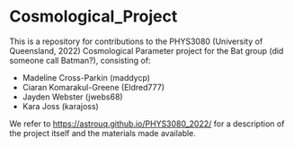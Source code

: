 # Cosmological_Project
This is a repository for contributions to the PHYS3080 (University of Queensland, 2022) Cosmological Parameter project for the Bat group (did someone call Batman?), consisting of:
- Madeline Cross-Parkin (maddycp)
- Ciaran Komarakul-Greene (Eldred777)
- Jayden Webster (jwebs68)
- Kara Joss (karajoss)

We refer to https://astrouq.github.io/PHYS3080_2022/ for a description of the project itself and the materials made available.
